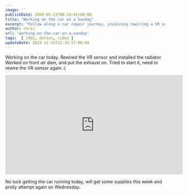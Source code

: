 ```yaml
---
image: ''
publishDate: 2009-05-11T00:19:41+00:00
title: "Working on the car on a Sunday"
excerpt: "Follow along a car repair journey, involving rewiring a VR sensor, radiator installation, and troubleshooting start-up issues."
author: chris
url: 'working-on-the-car-on-a-sunday'
tags:  [ 240z, datsun, video ] 
updateDate: 2024-11-15T12:15:17-06:00
---
```


Working on the car today. Rewired the VR sensor and installed the radiator. Worked on front air dam, and put the exhaust on. Tried to start it, need to rewire the VR sensor again :( 

<iframe width="560" height="315" src="https://www.youtube.com/embed/OmxMfSX_EYk?si=oTu2jYAkXw9uVbYV" title="YouTube video player" frameborder="0" allow="accelerometer; autoplay; clipboard-write; encrypted-media; gyroscope; picture-in-picture; web-share" referrerpolicy="strict-origin-when-cross-origin" allowfullscreen></iframe>

No luck getting the car running today, will get some supplies this week and prolly attempt again on Wednesday.

